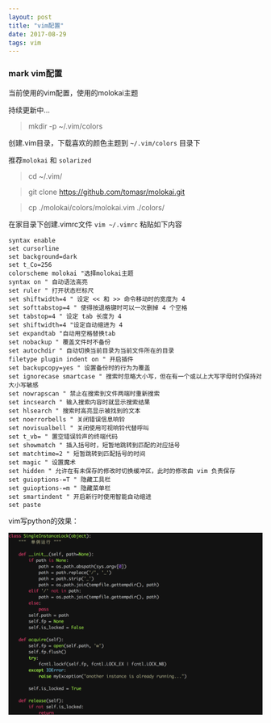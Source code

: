 ```yaml
---
layout: post
title: "vim配置"
date: 2017-08-29
tags: vim
---
```





### mark vim配置

当前使用的vim配置，使用的molokai主题

持续更新中...

> mkdir -p ~/.vim/colors

创建.vim目录，下载喜欢的颜色主题到 `~/.vim/colors` 目录下

推荐`molokai` 和 `solarized`

> cd ~/.vim/

> git clone https://github.com/tomasr/molokai.git 

> cp ./molokai/colors/molokai.vim ./colors/

在家目录下创建.vimrc文件 `vim ~/.vimrc` 粘贴如下内容
```
syntax enable
set cursorline
set background=dark
set t_Co=256
colorscheme molokai "选择molokai主题
syntax on " 自动语法高亮
set ruler " 打开状态栏标尺
set shiftwidth=4 " 设定 << 和 >> 命令移动时的宽度为 4
set softtabstop=4 " 使得按退格键时可以一次删掉 4 个空格
set tabstop=4 " 设定 tab 长度为 4
set shiftwidth=4 "设定自动缩进为 4
set expandtab "自动用空格替换tab
set nobackup " 覆盖文件时不备份
set autochdir " 自动切换当前目录为当前文件所在的目录
filetype plugin indent on " 开启插件
set backupcopy=yes " 设置备份时的行为为覆盖
set ignorecase smartcase " 搜索时忽略大小写，但在有一个或以上大写字母时仍保持对大小写敏感
set nowrapscan " 禁止在搜索到文件两端时重新搜索
set incsearch " 输入搜索内容时就显示搜索结果
set hlsearch " 搜索时高亮显示被找到的文本
set noerrorbells " 关闭错误信息响铃
set novisualbell " 关闭使用可视响铃代替呼叫
set t_vb= " 置空错误铃声的终端代码
set showmatch " 插入括号时，短暂地跳转到匹配的对应括号
set matchtime=2 " 短暂跳转到匹配括号的时间
set magic " 设置魔术
set hidden " 允许在有未保存的修改时切换缓冲区，此时的修改由 vim 负责保存
set guioptions-=T " 隐藏工具栏
set guioptions-=m " 隐藏菜单栏
set smartindent " 开启新行时使用智能自动缩进
set paste
```
vim写python的效果：

![](/images/vim_py.png)
